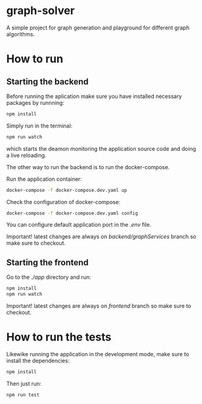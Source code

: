# graph-solver
A simple project for graph generation and playground for different graph algorithms.


# How to run

## Starting the backend

Before running the aplication make sure you have installed necessary packages by runnning:
```bash
npm install
```

Simply run in the terminal:
```bash
npm run watch
```
which starts the deamon monitoring the application source code and doing a live reloading.

The other way to run the backend is to run the docker-compose.

Run the application container:

```bash
docker-compose -f docker-compose.dev.yaml up
```

Check the configuration of docker-compose:
```bash
docker-compose -f docker-compose.dev.yaml config
```

You can configure default application port in the <em>.env</em> file.

Important! latest changes are always on <em>backend/graphServices</em> branch so make sure to checkout.


## Starting the frontend

Go to the <em>./app</em> directory and run:
```bash
npm install
npm run watch
```

Important! latest changes are always on <em>frontend</em> branch so make sure to checkout.

# How to run the tests

Likewike running the application in the development mode, make sure to install the dependencies:
```bash
npm install
```
Then just run:
```bash
npm run test
```
